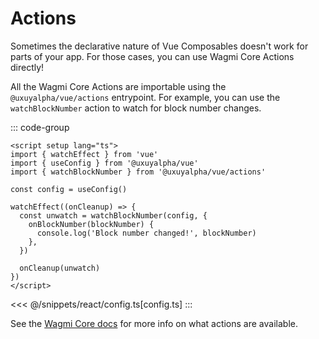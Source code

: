 # Actions

Sometimes the declarative nature of Vue Composables doesn't work for parts of your app. For those cases, you can use Wagmi Core Actions directly!

All the Wagmi Core Actions are importable using the `@uxuyalpha/vue/actions` entrypoint. For example, you can use the `watchBlockNumber` action to watch for block number changes.

::: code-group
```vue [index.vue]
<script setup lang="ts">
import { watchEffect } from 'vue'
import { useConfig } from '@uxuyalpha/vue'
import { watchBlockNumber } from '@uxuyalpha/vue/actions'

const config = useConfig()

watchEffect((onCleanup) => {
  const unwatch = watchBlockNumber(config, {
    onBlockNumber(blockNumber) {
      console.log('Block number changed!', blockNumber)
    },
  })

  onCleanup(unwatch)
})
</script>
```
<<< @/snippets/react/config.ts[config.ts]
:::

See the [Wagmi Core docs](/core/api/actions) for more info on what actions are available.
